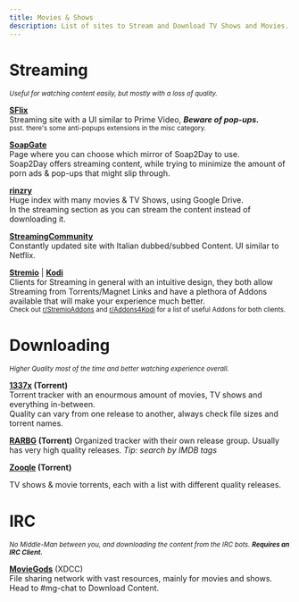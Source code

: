 ```yaml
---
title: Movies & Shows
description: List of sites to Stream and Download TV Shows and Movies.
---
```


# Streaming
<sub>*Useful for watching content easily, but mostly with a loss of quality.*</sub>

[**SFlix**](https://sflix.to/home)  
Streaming site with a UI similar to Prime Video, **_Beware of pop-ups._**  
<sub>psst. there's some anti-popups extensions in the misc category.</sub>

[**SoapGate**](https://soapgate.org/)  
Page where you can choose which mirror of Soap2Day to use.  
Soap2Day offers streaming content, while trying to minimize the amount of porn ads & pop-ups that might slip through.

[**rinzry**](https://rinzry.stream/)  
Huge index with many movies & TV Shows, using Google Drive.  
In the streaming section as you can stream the content instead of downloading it.

[**StreamingCommunity**](https://streamingcommunity.video/)  
Constantly updated site with Italian dubbed/subbed Content. UI similar to Netflix.

[**Stremio**](https://stremio.com/) | [**Kodi**](https://kodi.tv/)  
Clients for Streaming in general with an intuitive design, they both allow Streaming from Torrents/Magnet Links and have a plethora of Addons available that will make your experience much better.  
<sub>Check out [r/StremioAddons](https://www.reddit.com/r/StremioAddons/) and [r/Addons4Kodi](https://www.reddit.com/r/Addons4Kodi/) for a list of useful Addons for both clients.</sub>

# Downloading
<sub>*Higher Quality most of the time and better watching experience overall.*</sub>

**[1337x](https://1337x.to) (Torrent)**  
Torrent tracker with an enourmous amount of movies, TV shows and everything in-between.  
Quality can vary from one release to another, always check file sizes and torrent names.  

**[RARBG](https://rarbg.to) (Torrent)**
Organized tracker with their own release group. Usually has very high quality releases. *Tip: search by IMDB tags*

**[Zooqle](https://zooqle.com/) (Torrent)**  

TV shows & movie torrents, each with a list with different quality releases.

# IRC
<sub>_No Middle-Man between you, and downloading the content from the IRC bots. **Requires an IRC Client.**_</sub>

[**MovieGods**](irc://irc.abjects.net/MOVIEGODS) (XDCC)  
File sharing network with vast resources, mainly for movies and shows. Head to #mg-chat to Download Content.
